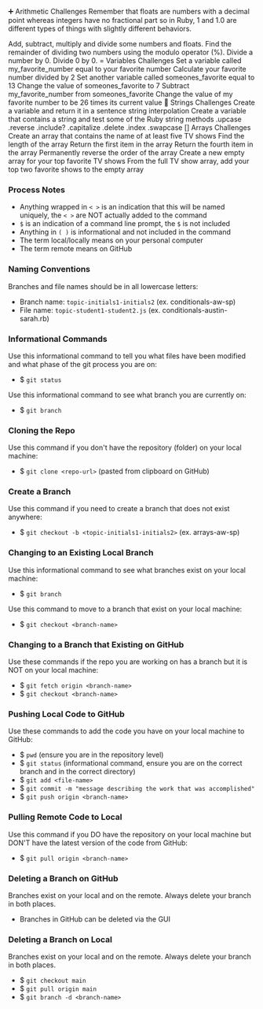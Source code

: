 ➕ Arithmetic Challenges
Remember that floats are numbers with a decimal point whereas integers have no fractional part so in Ruby, 1 and 1.0 are different types of things with slightly different behaviors.

Add, subtract, multiply and divide some numbers and floats.
Find the remainder of dividing two numbers using the modulo operator (%).
Divide a number by 0.
Divide 0 by 0.
= Variables Challenges
Set a variable called my_favorite_number equal to your favorite number
Calculate your favorite number divided by 2
Set another variable called someones_favorite equal to 13
Change the value of someones_favorite to 7
Subtract my_favorite_number from someones_favorite
Change the value of my favorite number to be 26 times its current value
🧵 Strings Challenges
Create a variable and return it in a sentence string interpolation
Create a variable that contains a string and test some of the Ruby string methods
.upcase
.reverse
.include?
.capitalize
.delete
.index
.swapcase
[] Arrays Challenges
Create an array that contains the name of at least five TV shows
Find the length of the array
Return the first item in the array
Return the fourth item in the array
Permanently reverse the order of the array
Create a new empty array for your top favorite TV shows
From the full TV show array, add your top two favorite shows to the empty array





### Process Notes
- Anything wrapped in `< >` is an indication that this will be named uniquely, the `< >` are NOT actually added to the command
- `$` is an indication of a command line prompt, the `$` is not included
- Anything in `( )` is informational and not included in the command
- The term local/locally means on your personal computer
- The term remote means on GitHub


### Naming Conventions
Branches and file names should be in all lowercase letters:
- Branch name: `topic-initials1-initials2` (ex. conditionals-aw-sp)
- File name: `topic-student1-student2.js` (ex. conditionals-austin-sarah.rb)


### Informational Commands
Use this informational command to tell you what files have been modified and what phase of the git process you are on:  
- $ `git status`  

Use this informational command to see what branch you are currently on:  
- $ `git branch`


### Cloning the Repo
Use this command if you don't have the repository (folder) on your local machine:   
- $ `git clone <repo-url>` (pasted from clipboard on GitHub)


### Create a Branch
Use this command if you need to create a branch that does not exist anywhere:  
- $ `git checkout -b <topic-initials1-initials2>` (ex. arrays-aw-sp)


### Changing to an Existing Local Branch
Use this informational command to see what branches exist on your local machine:  
- $ `git branch`

Use this command to move to a branch that exist on your local machine:  
- $ `git checkout <branch-name>`


### Changing to a Branch that Existing on GitHub
Use these commands if the repo you are working on has a branch but it is NOT on your local machine:  
- $ `git fetch origin <branch-name>`
- $ `git checkout <branch-name>`


### Pushing Local Code to GitHub
Use these commands to add the code you have on your local machine to GitHub:
- $ `pwd` (ensure you are in the repository level)
- $ `git status` (informational command, ensure you are on the correct branch and in the correct directory)
- $ `git add <file-name>`
- $ `git commit -m "message describing the work that was accomplished"`
- $ `git push origin <branch-name>`


### Pulling Remote Code to Local
Use this command if you DO have the repository on your local machine but DON'T have the latest version of the code from GitHub:  
- $ `git pull origin <branch-name>`


### Deleting a Branch on GitHub
Branches exist on your local and on the remote. Always delete your branch in both places.
- Branches in GitHub can be deleted via the GUI


### Deleting a Branch on Local
Branches exist on your local and on the remote. Always delete your branch in both places.
- $ `git checkout main`
- $ `git pull origin main`
- $ `git branch -d <branch-name>`